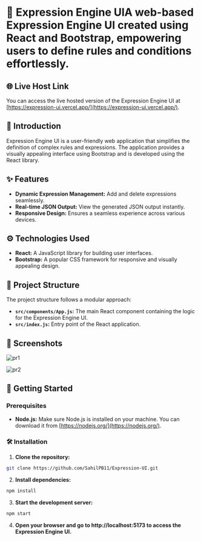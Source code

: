 
 # 🚀 Expression Engine UIA web-based Expression Engine UI created using React and Bootstrap, empowering users to define rules and conditions effortlessly.

 ## 🌐 Live Host Link

You can access the live hosted version of the Expression Engine UI at [https://expression-ui.vercel.app/](https://expression-ui.vercel.app/). 

## 🌟 Introduction

Expression Engine UI is a user-friendly web application that simplifies the definition of complex rules and expressions. The application provides a visually appealing interface using Bootstrap and is developed using the React library.

## ✨ Features

- **Dynamic Expression Management:** Add and delete expressions seamlessly.
- **Real-time JSON Output:** View the generated JSON output instantly.
- **Responsive Design:** Ensures a seamless experience across various devices.

## ⚙️ Technologies Used

- **React:** A JavaScript library for building user interfaces.
- **Bootstrap:** A popular CSS framework for responsive and visually appealing design.

## 📁 Project Structure

The project structure follows a modular approach:

- **`src/components/App.js`:** The main React component containing the logic for the Expression Engine UI.
- **`src/index.js`:** Entry point of the React application.

## 📸 Screenshots

![pr1](https://github.com/SahilPB11/Expression-UI/assets/132371638/68d5417e-6481-4805-a4e9-95b943c370e5)


![pr2](https://github.com/SahilPB11/Expression-UI/assets/132371638/baf114e7-49c1-4788-be43-3caf0a67d235)


## 🚦 Getting Started

### Prerequisites

- **Node.js:** Make sure Node.js is installed on your machine. You can download it from [https://nodejs.org/](https://nodejs.org/).

### 🛠️ Installation

1. **Clone the repository:**

```bash
git clone https://github.com/SahilPB11/Expression-UI.git
```

2. **Install dependencies:**

```bash
npm install
```

3. **Start the development server:**

```bash
npm start
```

4. **Open your browser and go to http://localhost:5173 to access the Expression Engine UI.**


